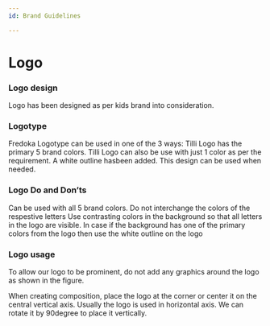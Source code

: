 ```yaml
---
id: Brand Guidelines

---
```


# Logo

### Logo design

Logo has been designed as per kids brand into consideration.
  
  
### Logotype
Fredoka
Logotype can be used in one of the 3 ways:
Tilli Logo has the primary 5 brand colors.
Tilli Logo can also be use with just 1 color as per the requirement.
A white outline hasbeen added. This design can be used when needed. 


### Logo Do and Don’ts
Can be used with all 5 brand colors. Do not interchange the colors of the respestive letters
Use contrasting colors in the background so that all letters in the logo are visible.
In case if the background has one of the primary colors from the logo then use the white outline on the logo


### Logo usage
To allow our logo to be prominent, do not add any graphics around the logo as shown in the figure.
 
When creating composition, place the logo at the corner or center it on the central vertical axis.
Usually the logo is used in horizontal axis. We can rotate it by 90degree to place it vertically.

